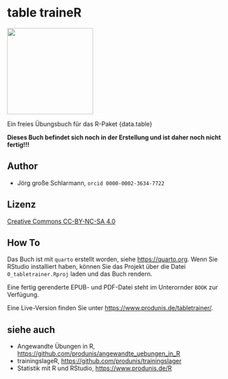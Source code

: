 # table traineR

<img src="https://i.imgur.com/Tu5jarn.png" width="200">


Ein freies Übungsbuch für das R-Paket {data.table}

**Dieses Buch befindet sich noch in der Erstellung und ist daher noch nicht fertig!!!**

## Author

- Jörg große Schlarmann, `orcid 0000-0002-3634-7722`


## Lizenz

[Creative Commons CC-BY-NC-SA 4.0](https://creativecommons.org/licenses/by-nc-sa/4.0/)

## How To

Das Buch ist mit `quarto` erstellt worden, siehe <https://quarto.org>. Wenn Sie RStudio installiert haben, können Sie das Projekt über die Datei `0_tabletrainer.Rproj` laden und das Buch rendern.

Eine fertig gerenderte EPUB- und PDF-Datei steht im Unterornder `BOOK` zur Verfügung.

Eine Live-Version finden Sie unter <https://www.produnis.de/tabletrainer/>.

## siehe auch

- Angewandte Übungen in R, <https://github.com/produnis/angewandte_uebungen_in_R>
- trainingslageR, <https://github.com/produnis/trainingslager>
- Statistik mit R und RStudio, <https://www.produnis.de/R>

